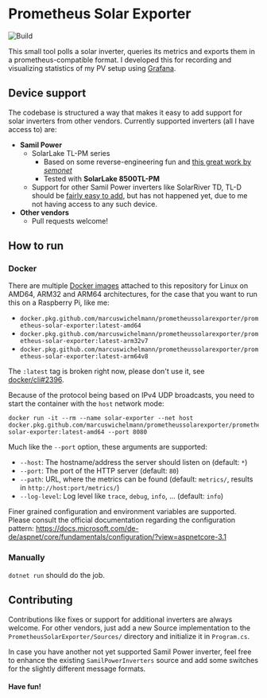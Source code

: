 # Prometheus Solar Exporter

![Build](https://github.com/MarcusWichelmann/PrometheusSolarExporter/workflows/Build/badge.svg)

This small tool polls a solar inverter, queries its metrics and exports them in a prometheus-compatible format. I developed this for recording and visualizing statistics of my PV setup using [Grafana](https://grafana.com/).

## Device support

The codebase is structured a way that makes it easy to add support for solar inverters from other vendors. Currently supported inverters (all I have access to) are:

- **Samil Power**
    - SolarLake TL-PM series
        - Based on some reverse-engineering fun and [this great work by *semonet*](https://github.com/semonet/solar)
        - Tested with **SolarLake 8500TL-PM**
    - Support for other Samil Power inverters like SolarRiver TD, TL-D should be [fairly easy to add](https://github.com/mhvis/solar), but has not happened yet, due to me not having access to any such device.
 - **Other vendors**
    - Pull requests welcome!

## How to run

### Docker

There are multiple [Docker images](https://github.com/MarcusWichelmann/PrometheusSolarExporter/packages) attached to this repository for Linux on AMD64, ARM32 and ARM64 architectures, for the case that you want to run this on a Raspberry Pi, like me:
- `docker.pkg.github.com/marcuswichelmann/prometheussolarexporter/prometheus-solar-exporter:latest-amd64`
- `docker.pkg.github.com/marcuswichelmann/prometheussolarexporter/prometheus-solar-exporter:latest-arm32v7`
- `docker.pkg.github.com/marcuswichelmann/prometheussolarexporter/prometheus-solar-exporter:latest-arm64v8`

The `:latest` tag is broken right now, please don't use it, see [docker/cli#2396](https://github.com/docker/cli/issues/2396).

Because of the protocol being based on IPv4 UDP broadcasts, you need to start the container with the `host` network mode:

```
docker run -it --rm --name solar-exporter --net host docker.pkg.github.com/marcuswichelmann/prometheussolarexporter/prometheus-solar-exporter:latest-amd64 --port 8080
```

Much like the `--port` option, these arguments are supported:
- `--host`: The hostname/address the server should listen on (default: `*`)
- `--port`: The port of the HTTP server (default: `80`)
- `--path`: URL, where the metrics can be found (default: `metrics/`, results in `http://host:port/metrics/`)
- `--log-level`: Log level like `trace`, `debug`, `info`, ... (default: `info`)

Finer grained configuration and environment variables are supported. Please consult the official documentation regarding the configuration pattern: https://docs.microsoft.com/de-de/aspnet/core/fundamentals/configuration/?view=aspnetcore-3.1

### Manually

`dotnet run` should do the job.

## Contributing

Contributions like fixes or support for additional inverters are always welcome. For other vendors, just add a new Source implementation to the `PrometheusSolarExporter/Sources/` directory and initialize it in `Program.cs`.

In case you have another not yet supported Samil Power inverter, feel free to enhance the existing `SamilPowerInverters` source and add some switches for the slightly different message formats.

#### Have fun!
